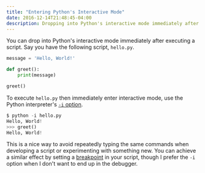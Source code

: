 ```yaml
---
title: "Entering Python's Interactive Mode"
date: 2016-12-14T21:48:45-04:00
description: Dropping into Python's interactive mode immediately after executing a script.
---
```


You can drop into Python's interactive mode immediately after executing a script. Say you have the following script, `hello.py`.

```python
message = 'Hello, World!'

def greet():
    print(message)

greet()
```

To execute `hello.py` then immediately enter interactive mode, use the Python interpreter's [`-i` option](https://docs.python.org/3/using/cmdline.html#cmdoption-i).

```python
$ python -i hello.py
Hello, World!
>>> greet()
Hello, World!
```

This is a nice way to avoid repeatedly typing the same commands when developing a script or experimenting with something new. You can achieve a similar effect by setting a [breakpoint](https://docs.python.org/3/library/pdb.html#pdb.set_trace) in your script, though I prefer the `-i` option when I don't want to end up in the debugger.
